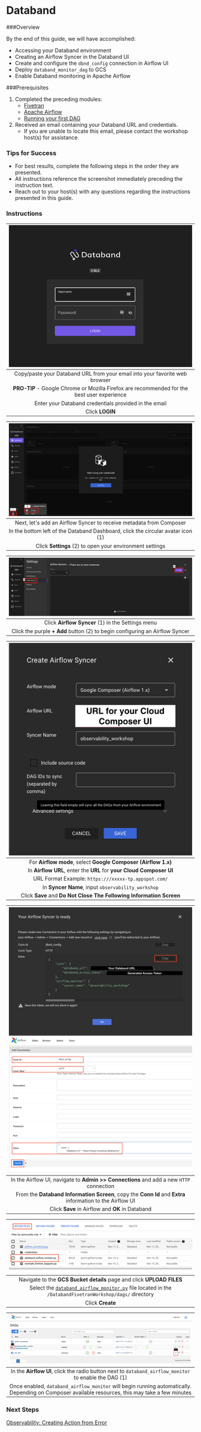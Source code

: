 # Databand <a name="integrate-databand-with-apache-airflow"></a> 

###Overview

By the end of this guide, we will have accomplished:
* Accessing your Databand environment
* Creating an Airflow Syncer in the Databand UI
* Create and configure the `dbnd_config` connection in Airflow UI
* Deploy `databand_monitor_dag` to GCS
* Enable Databand monitoring in Apache Airflow

###Prerequisites
1. Completed the preceding modules:
   * [Fivetran](https://github.com/databand-ai/DatabandFivetranWorkshop/tree/master/guide/fivetran#fivetran)
   * [Apache Airflow](https://github.com/databand-ai/DatabandFivetranWorkshop/tree/master/guide/apache-airflow#apache-airflow)
   * [Running your first DAG](https://github.com/databand-ai/DatabandFivetranWorkshop/tree/master/guide/dag#running-your-first-dag)
2. Received an email containing your Databand URL and credentials.
   * If you are unable to locate this email, please contact the workshop host(s) for assistance.

### Tips for Success
* For best results, complete the following steps in the order they are presented.
* All instructions reference the screenshot immediately preceding the instruction text.
* Reach out to your host(s) with any questions regarding the instructions presented in this guide.

### Instructions

| ![databand1.png](../../images/databand1.png) |
|:--:|
| Copy/paste your Databand URL from your email into your favorite web browser |
| **PRO-TIP** - Google Chrome or Mozilla Firefox are recommended for the best user experience |
| Enter your Databand credentials provided in the email |
| Click **LOGIN** |

| ![databand2.png](../../images/databand2.png) |
|:--:|
| Next, let's add an Airflow Syncer to receive metadata from Composer |
| In the bottom left of the Databand Dashboard, click the circular avatar icon (1) |
| Click **Settings** (2) to open your environment settings |

| ![databand3.png](../../images/databand3.png) |
|:--:|
| Click **Airflow Syncer** (1) in the Settings menu |
| Click the purple **+ Add** button (2) to begin configuring an Airflow Syncer |

| ![databand4.png](../../images/databand4.png) |
|:--:|
| For **Airflow mode**, select **Google Composer (Airflow 1.x)**  |
| In **Airflow URL**, enter the **URL** for **your Cloud Composer UI** |
| URL Format Example: `https:///xxxxx-tp.appspot.com/` |
| In **Syncer Name**, input `observability_workshop` |
| Click **Save** and **Do Not Close The Following Information Screen** |

| ![databand5.png](../../images/databand5.png) ![databand6.png](../../images/databand6.png) |
|:--:|
| In the Airflow UI, navigate to **Admin >> Connections** and add a new `HTTP` connection |
| From the **Databand Information Screen**, copy the **Conn Id** and **Extra** information to the Airflow UI |
| Click **Save** in Airflow and **OK** in Databand |

| ![databand7.png](../../images/databand7.png) |
|:--:|
| Navigate to the **GCS Bucket details** page and click **UPLOAD FILES** |
| Select the [`databand_airflow_monitor.py`](https://github.com/databand-ai/DatabandFivetranWorkshop/tree/master/dags/databand_airflow_monitor.py) file located in the `/DatabandFivetranWorkshop/dags/` directory |
| Click **Create** |

| ![databand8.png](../../images/databand8.png) |
|:--:|
| In the **Airflow UI**, click the radio button next to `databand_airflow_monitor` to enable the DAG (1) |
| Once enabled, `databand_airflow_monitor` will begin running automatically. Depending on Composer available resources, this may take a few minutes |

### Next Steps
[Observability: Creating Action from Error](https://github.com/databand-ai/DatabandFivetranWorkshop/tree/master/guide/observability#observability-)

